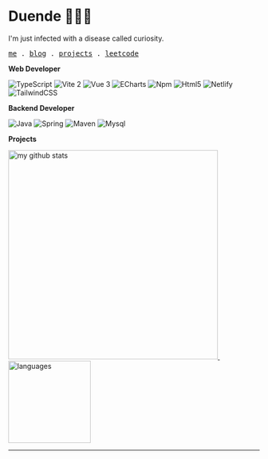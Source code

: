 # Duende 🧑🏻‍💻 

I'm just infected with a disease called curiosity.

<p align="left">
  <samp>
    <a href="https://duende.netlify.app/">me</a> .
    <a href="https://duende.netlify.app/posts">blog</a> .
    <a href="https://duende.netlify.app/projects">projects</a> .
    <a href="https://duende.netlify.app/codes">leetcode</a>
  </samp>
</p>

**Web Developer**

<p>
  <img alt="TypeScript"
    src="https://img.shields.io/badge/-TypeScript-007ACC?style=flat-square&logo=typescript&logoColor=white" />
  <img alt="Vite 2" src="https://img.shields.io/badge/-Vite2-81A3F9?style=flat-square&logo=vite&logoColor=white" />
  <img alt="Vue 3" src="https://img.shields.io/badge/-Vue3-5BA17F?style=flat-square&logo=vue.js&logoColor=white" />
  <img alt="ECharts"
    src="https://img.shields.io/badge/-ECharts-E10098?style=flat-square&logo=apacheecharts&logoColor=white" />
  <img alt="Npm" src="https://img.shields.io/badge/-NPM-CB3837?style=flat-square&logo=npm&logoColor=white" />
  <img alt="Html5" src="https://img.shields.io/badge/-HTML5-E34F26?style=flat-square&logo=html5&logoColor=white" />
  <img alt="Netlify" src="https://img.shields.io/badge/-Netlify-5DE9E0?style=flat-square&logo=netlify&logoColor=white" />
  <img alt="TailwindCSS"
    src="https://img.shields.io/badge/-tailwindcss-50B3D0?style=flat-square&logo=tailwindcss&logoColor=white" />
</p>

**Backend Developer**

<p>
  <img alt="Java" 
    src="https://img.shields.io/badge/-Java-ea2845?style=flat-square&logo=openjdk&logoColor=white" />
  <img alt="Spring" src="https://img.shields.io/badge/-Spring-6DB33F?style=flat-square&logo=spring&logoColor=white" />
  <img alt="Maven" 
    src="https://img.shields.io/badge/-Maven-0088CC?style=flat-square&logo=apachemaven&logoColor=white" />
  <img alt="Mysql" src="https://img.shields.io/badge/-Mysql-F29111?style=flat-square&logo=mysql&logoColor=white" />
</p>

**Projects**

<!-- opensource_projects -->

<a align="center" href="#">
  <p align="left">
    <img src="https://github-readme-stats.vercel.app/api?username=dud9&show_icons=true&theme=tokyonight&hide_border=true"
     alt="my github stats" width="420" />&nbsp;<img src="https://github-readme-stats.vercel.app/api/top-langs/?username=dud9&layout=compact&theme=tokyonight&hide_border=true" alt="languages" height="165" />
  </p>
</a>

------------

<!-- motto -->
<!-- footer_inject -->
